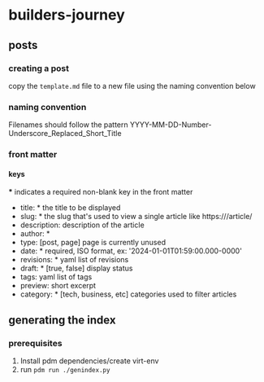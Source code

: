 # builders-journey

## posts
### creating a post
copy the ```template.md``` file to a new file using the naming convention below

### naming convention
Filenames should follow the pattern YYYY-MM-DD-Number-Underscore_Replaced_Short_Title

### front matter

#### keys
**\*** indicates a required non-blank key in the front matter

- title: \* the title to be displayed
- slug: \* the slug that's used to view a single article like https://<site>/article/<slug>
- description: description of the article
- author: \*
- type: [post, page] page is currently unused
- date: \* required, ISO format, ex: '2024-01-01T01:59:00.000-0000'
- revisions: \* yaml list of revisions
- draft: \* [true, false] display status
- tags: yaml list of tags
- preview: short excerpt
- category: \* [tech, business, etc] categories used to filter articles


## generating the index

### prerequisites
1. Install pdm dependencies/create virt-env
2. run ```pdm run ./genindex.py```